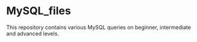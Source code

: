# MySQL_files
This repository contains various MySQL queries on beginner, intermediate and advanced levels.
